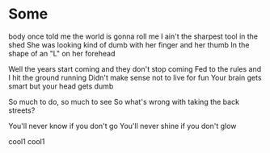 Some
===============
body once told me the world is gonna roll me
I ain't the sharpest tool in the shed
She was looking kind of dumb with her finger and her thumb
In the shape of an "L" on her forehead

Well the years start coming and they don't stop coming
Fed to the rules and I hit the ground running
Didn't make sense not to live for fun
Your brain gets smart but your head gets dumb


So much to do, so much to see
So what's wrong with taking the back streets?


You'll never know if you don't go
You'll never shine if you don't glow

cool1
cool1
